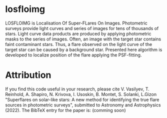 # losfloimg
LOSFLOIMG is Localisation Of Super-FLares On Images.
Photometric surveys provide light curves and series of images 
for tens of thousands of stars. Light curve data products
are produced by applying photometric masks to the series of images.
Often, an image with the target star contains faint contaminant stars.
Thus, a flare observed on the light curve of the target star can be 
caused by a background star. Presented here algorithm is developed to 
localize position of the flare applying the PSF-fitting.


# Attribution
If you find this code useful in your research, please cite V. Vasilyev, T. Reinhold, A. Shapiro, N. Krivova, I. Usoskin, B. Montet, S. Solanki, L.Gizon "Superflares on solar-like stars: A new method for identifying the true flare sources in photometric surveys", submitted to  Astronomy and Astrophysics  (2022). 
The BibTeX entry for the paper is: (comming soon)
